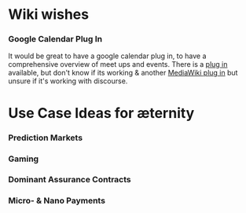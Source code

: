 # Wiki wishes
### Google Calendar Plug In

It would be great to have a google calendar plug in, to have a comprehensive overview of meet ups and events.
There is a [plug in](https://meta.discourse.org/t/embed-google-spreadsheet-plugin/21673/2) available, but don't know if its working & another [MediaWiki plug in](https://www.mediawikiwidgets.org/Google_Calendar) but unsure if it's working with discourse.


# Use Case Ideas for æternity
### Prediction Markets

### Gaming

### Dominant Assurance Contracts

### Micro- & Nano Payments